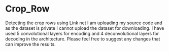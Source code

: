 # Crop_Row
Detecting the crop rows using Link net
I am uploading my source code and as the dataset is private I cannot upload the dataset for downloading.
I have used 5 convolutional layers for encoding and 4 deconvolutional layers for decoding in the architecture.
Please feel free to suggest any changes that can improve the results.
